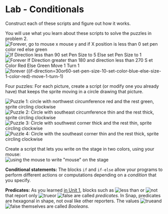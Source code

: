 # Lab - Conditionals

Construct each of these scripts and figure out how it works.

You will use what you learn about these scripts to solve the puzzles in problem 2.  
![Forever, go to mouse x mouse y and if X position is less than 0 set pen color red else green](https://bjc.edc.org/Sept2015/bjc-r/img/2-conditionals-abstraction-testing/ForeverGoToMouseIfXposlt0PenRedElsePenGreen315x217.png) ![If Direction less than 90 set Pen Size to 5 Else set Pen Size to 1](https://bjc.edc.org/Sept2015/bjc-r/img/2-conditionals-abstraction-testing/IfDirectionlt90PenSize5ElsePenSize1_224x250.png) ![Forever If Direction greater than 180 and direction less than 270 S et Color Red Else Green Move 1 Turn 1](https://bjc.edc.org/Sept2015/bjc-r/img/2-conditionals-abstraction-testing/ForeverIfDirectiongt180andlt270SetColorRedElseGreenMove1Turn1.png) ![forever \(\(if-direction=30or60-set-pen-size-10-set-color-blue-else-size-1-color-red\)-move-1-turn-1\)](https://bjc.edc.org/Sept2015/bjc-r/img/2-conditionals-abstraction-testing/forever-if-direction=30or60-set-pen-size-10-set-color-blue-else-size-1-color-red-move-1-turn-1_465x318.png)

Four puzzles: For each picture, create a script \(or modify one you already have\) that keeps the sprite moving in a circle drawing that picture.

![Puzzle 1: circle with northwest circumference red and the rest green, sprite circling clockwise](https://bjc.edc.org/Sept2015/bjc-r/img/2-conditionals-abstraction-testing/Challenge1.png) ![Puzzle 2: Circle with southeast circumference thin and the rest thick, sprite circling clockwise](https://bjc.edc.org/Sept2015/bjc-r/img/2-conditionals-abstraction-testing/Challenge2.png) ![Puzzle 3: Circle with southwest corner thick and the rest thin, sprite circling clockwise](https://bjc.edc.org/Sept2015/bjc-r/img/2-conditionals-abstraction-testing/Challenge3.png) ![Puzzle 4: Circle with the southeast corner thin and the rest thick, sprite circling clockwise](https://bjc.edc.org/Sept2015/bjc-r/img/2-conditionals-abstraction-testing/Challenge4.png)

Create a script that lets you write on the stage in two colors, using your mouse:  
![using the mouse to write &quot;mouse&quot; on the stage](https://bjc.edc.org/Sept2015/bjc-r/img/2-conditionals-abstraction-testing/Writing-Mouse-on-the-stage.gif)

**Conditional statements:** The blocks `if` and `if-else` allow your programs to perform different actions or computations depending on a _condition_ that you specify.

**Predicates:** As you learned [in Unit 1](https://bjc.edc.org/Sept2015/bjc-r/cur/programming/1-introduction/5-block-types-calculations/4-predicates-logic.html), blocks such as ![less than](https://bjc.edc.org/Sept2015/bjc-r/img/blocks/less-than.png) or ![not](https://bjc.edc.org/Sept2015/bjc-r/img/blocks/not.png) that report only ![true](https://bjc.edc.org/Sept2015/bjc-r/img/blocks/true.png)or ![false](https://bjc.edc.org/Sept2015/bjc-r/img/blocks/false.png) are called _predicates._ In Snap, predicates are hexagonal in shape, not oval like other reporters. The values ![true](https://bjc.edc.org/Sept2015/bjc-r/img/blocks/true.png)and ![false](https://bjc.edc.org/Sept2015/bjc-r/img/blocks/false.png) themselves are called _Booleans._

